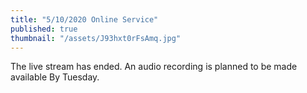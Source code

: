 ```yaml
---
title: "5/10/2020 Online Service"
published: true
thumbnail: "/assets/J93hxt0rFsAmq.jpg"
---
```

The live stream has ended. An audio recording is planned to be made available By Tuesday.

